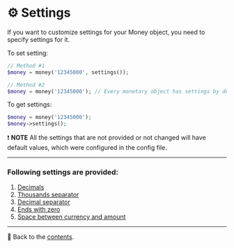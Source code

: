 # ⚙️ Settings
If you want to customize settings for your Money object, you need to specify settings for it.

To set setting:
```php
// Method #1
$money = money('12345000', settings());

// Method #2
$money = money('12345000'); // Every monetary object has settings by default even if it is not provided
```

To get settings:
```php
$money = money('12345000');
$money->settings();
```

❗ **NOTE**
All the settings that are not provided or not changed will have default values, which were configured in the config file.

---

### Following settings are provided:
1. [Decimals](/docs/02_settings/decimals.md)
2. [Thousands separator](/docs/02_settings/thousands_separator.md)
3. [Decimal separator](/docs/02_settings/decimal_separator.md)
4. [Ends with zero](/docs/02_settings/ends_with_zero.md)
5. [Space between currency and amount](/docs/02_settings/space_between.md)

---

📌 Back to the [contents](/README.md#table-of-contents).
